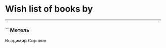 # Wish list of books by [](https://plus.google.com/u/0/115069512668490775619/)
---

### `` Метель
Владимир Сорокин

